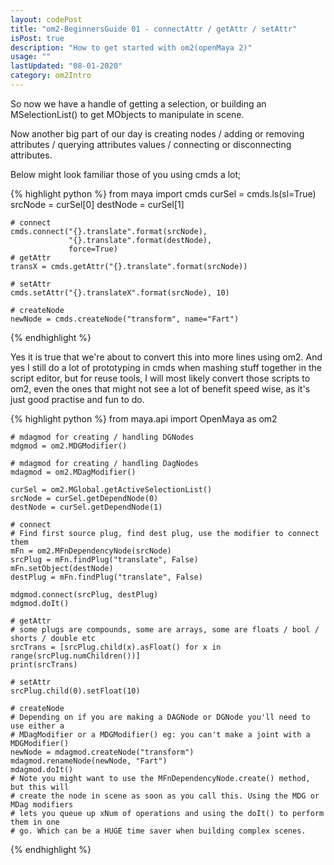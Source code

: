 ```yaml
---
layout: codePost
title: "om2-BeginnersGuide 01 - connectAttr / getAttr / setAttr"
isPost: true
description: "How to get started with om2(openMaya 2)"
usage: ""
lastUpdated: "08-01-2020"
category: om2Intro
---
```


So now we have a handle of getting a selection, or building an MSelectionList()
to get MObjects to manipulate in scene.

Now another big part of our day is creating nodes / adding or removing
attributes / querying attributes values / connecting or disconnecting attributes.

Below might look familiar those of you using cmds a lot;

{% highlight python %}
    from maya import cmds
    curSel = cmds.ls(sl=True)
    srcNode = curSel[0]
    destNode = curSel[1]

    # connect
    cmds.connect("{}.translate".format(srcNode),
                 "{}.translate".format(destNode),
                 force=True)
    # getAttr
    transX = cmds.getAttr("{}.translate".format(srcNode))
    
    # setAttr
    cmds.setAttr("{}.translateX".format(srcNode), 10)
    
    # createNode
    newNode = cmds.createNode("transform", name="Fart")
{% endhighlight %}

Yes it is true that we're about to convert this into more lines using om2.
And yes I still do a lot of prototyping in cmds when mashing stuff together
in the script editor, but for reuse tools, I will most likely convert those scripts to om2,
even the ones that might not see a lot of benefit speed wise, as it's just
good practise and fun to do.

{% highlight python %}
    from maya.api import OpenMaya as om2

    # mdagmod for creating / handling DGNodes
    mdgmod = om2.MDGModifier()
    
    # mdagmod for creating / handling DagNodes
    mdagmod = om2.MDagModifier()

    curSel = om2.MGlobal.getActiveSelectionList()
    srcNode = curSel.getDependNode(0)
    destNode = curSel.getDependNode(1)
    
    # connect
    # Find first source plug, find dest plug, use the modifier to connect them 
    mFn = om2.MFnDependencyNode(srcNode)
    srcPlug = mFn.findPlug("translate", False)
    mFn.setObject(destNode)
    destPlug = mFn.findPlug("translate", False)
    
    mdgmod.connect(srcPlug, destPlug)
    mdgmod.doIt()
    
    # getAttr
    # some plugs are compounds, some are arrays, some are floats / bool / shorts / double etc
    srcTrans = [srcPlug.child(x).asFloat() for x in range(srcPlug.numChildren())]
    print(srcTrans)
    
    # setAttr
    srcPlug.child(0).setFloat(10)
    
    # createNode
    # Depending on if you are making a DAGNode or DGNode you'll need to use either a 
    # MDagModifier or a MDGModifier() eg: you can't make a joint with a MDGModifier()
    newNode = mdagmod.createNode("transform")
    mdagmod.renameNode(newNode, "Fart")
    mdagmod.doIt()
    # Note you might want to use the MFnDependencyNode.create() method, but this will
    # create the node in scene as soon as you call this. Using the MDG or MDag modifiers
    # lets you queue up xNum of operations and using the doIt() to perform them in one
    # go. Which can be a HUGE time saver when building complex scenes.
{% endhighlight %}
